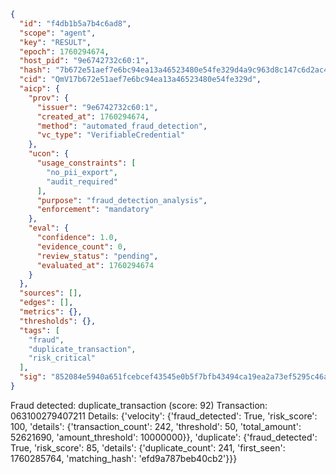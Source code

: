 ```json
{
  "id": "f4db1b5a7b4c6ad8",
  "scope": "agent",
  "key": "RESULT",
  "epoch": 1760294674,
  "host_pid": "9e6742732c60:1",
  "hash": "7b672e51aef7e6bc94ea13a46523480e54fe329d4a9c963d8c147c6d2ac4edc4",
  "cid": "QmV17b672e51aef7e6bc94ea13a46523480e54fe329d",
  "aicp": {
    "prov": {
      "issuer": "9e6742732c60:1",
      "created_at": 1760294674,
      "method": "automated_fraud_detection",
      "vc_type": "VerifiableCredential"
    },
    "ucon": {
      "usage_constraints": [
        "no_pii_export",
        "audit_required"
      ],
      "purpose": "fraud_detection_analysis",
      "enforcement": "mandatory"
    },
    "eval": {
      "confidence": 1.0,
      "evidence_count": 0,
      "review_status": "pending",
      "evaluated_at": 1760294674
    }
  },
  "sources": [],
  "edges": [],
  "metrics": {},
  "thresholds": {},
  "tags": [
    "fraud",
    "duplicate_transaction",
    "risk_critical"
  ],
  "sig": "852084e5940a651fcebcef43545e0b5f7bfb43494ca19ea2a73ef5295c46a6c1"
}
```

Fraud detected: duplicate_transaction (score: 92)
Transaction: 063100279407211
Details: {'velocity': {'fraud_detected': True, 'risk_score': 100, 'details': {'transaction_count': 242, 'threshold': 50, 'total_amount': 52621690, 'amount_threshold': 10000000}}, 'duplicate': {'fraud_detected': True, 'risk_score': 85, 'details': {'duplicate_count': 241, 'first_seen': 1760285764, 'matching_hash': 'efd9a787beb40cb2'}}}